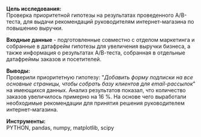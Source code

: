 **Цель исследования:** <br>
Проверка приоритетной гипотезы на результатах проведенного A/B-теста, для выдачи рекомендаций руководителям интернет-магазина по повышению выручки.<br>

**Входные данные** - подготовленные совместно с отделом маркетинга и собранные в датафрейм гипотезы для увеличения выручки бизнеса, а также информация о результатах А/В-теста, собранная в отдельные датафреймы заказов и посетителей.<br>

**Выводы:** <br>
Проверили приоритетную гипотезу: "*Добавить форму подписки на все основные страницы, чтобы собрать базу клиентов для email-рассылок*" на имеющихся данных. Анализ результатов показал, что количество заказов увеличилось примерно на 16 %. На основе чего выработали необходимые рекомендации для принятия решения руководителем интернет-магазина.

 **Инструменты:** <br>
 PYTHON, pandas, numpy, matplotlib, scipy
